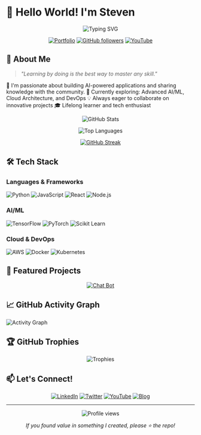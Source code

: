 # 👋 Hello World! I'm Steven

<div align="center">
  
  ![Typing SVG](https://readme-typing-svg.demolab.com?font=Fira+Code&pause=1000&color=2E97F7&center=true&vCenter=true&width=435&lines=Software+Developer;AI+Enthusiast;Open+Source+Contributor;Lifelong+Learner)

  [![Portfolio](https://img.shields.io/badge/Portfolio-Visit%20Now-blue?style=for-the-badge&logo=firefox)](https://learnbydoingwithsteventest.github.io)
  [![GitHub followers](https://img.shields.io/github/followers/learnbydoingwithsteventest?style=for-the-badge&logo=github)](https://github.com/learnbydoingwithsteventest?tab=followers)
  [![YouTube](https://img.shields.io/badge/YouTube-Subscribe-red?style=for-the-badge&logo=youtube)](https://www.youtube.com/channel/UCpOgO43Ox1ptpElXoh15uDA)
  
</div>

## 🚀 About Me

> *"Learning by doing is the best way to master any skill."*

🎯 I'm passionate about building AI-powered applications and sharing knowledge with the community.
🌱 Currently exploring: Advanced AI/ML, Cloud Architecture, and DevOps
💡 Always eager to collaborate on innovative projects
🎓 Lifelong learner and tech enthusiast

<div align="center">
  
  ![GitHub Stats](https://github-readme-stats.vercel.app/api?username=learnbydoingwithsteventest&show_icons=true&theme=tokyonight&hide_border=true&count_private=true)
  
  ![Top Languages](https://github-readme-stats.vercel.app/api/top-langs/?username=learnbydoingwithsteventest&layout=compact&theme=tokyonight&hide_border=true)
  
  [![GitHub Streak](https://github-readme-streak-stats.herokuapp.com?user=learnbydoingwithsteventest&theme=tokyonight&hide_border=true)](https://git.io/streak-stats)
  
</div>

## 🛠️ Tech Stack

### Languages & Frameworks
![Python](https://img.shields.io/badge/Python-3776AB?style=flat&logo=python&logoColor=white)
![JavaScript](https://img.shields.io/badge/JavaScript-F7DF1E?style=flat&logo=javascript&logoColor=black)
![React](https://img.shields.io/badge/React-61DAFB?style=flat&logo=react&logoColor=black)
![Node.js](https://img.shields.io/badge/Node.js-339933?style=flat&logo=node.js&logoColor=white)

### AI/ML
![TensorFlow](https://img.shields.io/badge/TensorFlow-FF6F00?style=flat&logo=tensorflow&logoColor=white)
![PyTorch](https://img.shields.io/badge/PyTorch-EE4C2C?style=flat&logo=pytorch&logoColor=white)
![Scikit Learn](https://img.shields.io/badge/Scikit_Learn-F7931E?style=flat&logo=scikit-learn&logoColor=white)

### Cloud & DevOps
![AWS](https://img.shields.io/badge/AWS-232F3E?style=flat&logo=amazon-aws&logoColor=white)
![Docker](https://img.shields.io/badge/Docker-2496ED?style=flat&logo=docker&logoColor=white)
![Kubernetes](https://img.shields.io/badge/Kubernetes-326CE5?style=flat&logo=kubernetes&logoColor=white)

## 🌟 Featured Projects

<div align="center">

[![Chat Bot](https://github-readme-stats.vercel.app/api/pin/?username=learnbydoingwithsteventest&repo=chat_bot&theme=tokyonight&hide_border=true)](https://github.com/learnbydoingwithsteventest/chat_bot)

</div>

## 📈 GitHub Activity Graph

![Activity Graph](https://github-readme-activity-graph.vercel.app/graph?username=learnbydoingwithsteventest&theme=tokyo-night&hide_border=true)

## 🏆 GitHub Trophies

<div align="center">
  
![Trophies](https://github-profile-trophy.vercel.app/?username=learnbydoingwithsteventest&theme=tokyonight&no-frame=true&column=4)

</div>

## 📫 Let's Connect!

<div align="center">
  
[![LinkedIn](https://img.shields.io/badge/LinkedIn-Connect-blue?style=for-the-badge&logo=linkedin)](https://www.linkedin.com/in/steven-w-6828a31bb/)
[![Twitter](https://img.shields.io/badge/Twitter-Follow-blue?style=for-the-badge&logo=x)](https://x.com/Catchingtides)
[![YouTube](https://img.shields.io/badge/YouTube-Subscribe-red?style=for-the-badge&logo=youtube)](https://www.youtube.com/channel/UCpOgO43Ox1ptpElXoh15uDA)
[![Blog](https://img.shields.io/badge/Blog-Read%20More-orange?style=for-the-badge&logo=substack)](https://substack.com/@steven923044)

</div>

---

<div align="center">
  <img src="https://komarev.com/ghpvc/?username=learnbydoingwithsteventest&color=blueviolet&style=for-the-badge" alt="Profile views"/>
  
  *If you found value in something I created, please ⭐️ the repo!*
</div>

